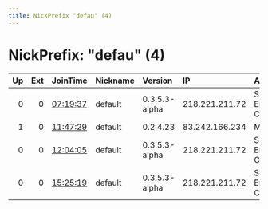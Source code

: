 ```yaml
---
title: NickPrefix "defau" (4)
---
```


# NickPrefix: "defau" (4)

|   Up |   Ext | JoinTime                                                                                            | Nickname   | Version       | IP             | AS                               | CC   |   ORp |   Dirp | OS      | Contact   |   eFamMembers |
|-----:|------:|:----------------------------------------------------------------------------------------------------|:-----------|:--------------|:---------------|:---------------------------------|:-----|------:|-------:|:--------|:----------|--------------:|
|    0 |     0 | [07:19:37](https://metrics.torproject.org/rs.html#details/E117CF0A03FB886457D6CC3569010E7AF257421B) | default    | 0.3.5.3-alpha | 218.221.211.72 | So-net Entertainment Corporation | jp   | 42958 |      0 | Windows | None      |             1 |
|    1 |     0 | [11:47:29](https://metrics.torproject.org/rs.html#details/EF5B9523650DAC517478B98FC1C11BDBB90EE10E) | default    | 0.2.4.23      | 83.242.166.234 | MTS PJSC                         | ru   |   443 |   9030 | Windows | None      |             1 |
|    0 |     0 | [12:04:05](https://metrics.torproject.org/rs.html#details/DCD7FA66EB65B80EECE5801E23BFB5D7B615FC8E) | default    | 0.3.5.3-alpha | 218.221.211.72 | So-net Entertainment Corporation | jp   | 42958 |      0 | Windows | None      |             1 |
|    0 |     0 | [15:25:19](https://metrics.torproject.org/rs.html#details/88460DE19367F47E83E53080FC7CDDB23301082A) | default    | 0.3.5.3-alpha | 218.221.211.72 | So-net Entertainment Corporation | jp   | 42958 |      0 | Windows | None      |             1 |
